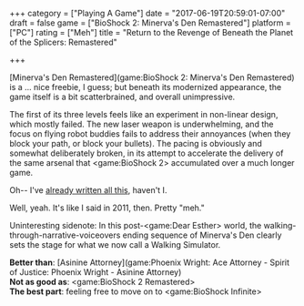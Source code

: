 +++
category = ["Playing A Game"]
date = "2017-06-19T20:59:01-07:00"
draft = false
game = ["BioShock 2: Minerva's Den Remastered"]
platform = ["PC"]
rating = ["Meh"]
title = "Return to the Revenge of Beneath the Planet of the Splicers: Remastered"

+++

[Minerva's Den Remastered](game:BioShock 2: Minerva's Den Remastered) is a ... nice freebie, I guess; but beneath its modernized appearance, the game itself is a bit scatterbrained, and overall unimpressive.

The first of its three levels feels like an experiment in non-linear design, which mostly failed.  The new laser weapon is underwhelming, and the focus on flying robot buddies fails to address their annoyances (when they block your path, or block your bullets).  The pacing is obviously and somewhat deliberately broken, in its attempt to accelerate the delivery of the same arsenal that <game:BioShock 2> accumulated over a much longer game.

Oh-- I've [already written all this]($SiteBaseURL$2011/06/12/bioshock-2-minervas-den-4/), haven't I.

Well, yeah.  It's like I said in 2011, then.  Pretty "meh."

Uninteresting sidenote: In this post-<game:Dear Esther> world, the walking-through-narrative-voiceovers ending sequence of Minerva's Den clearly sets the stage for what we now call a Walking Simulator.

<b>Better than</b>: [Asinine Attorney](game:Phoenix Wright: Ace Attorney - Spirit of Justice: Phoenix Wright - Asinine Attorney)  
<b>Not as good as</b>: <game:BioShock 2 Remastered>  
<b>The best part</b>: feeling free to move on to <game:BioShock Infinite>
